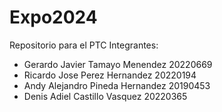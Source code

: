 # Expo2024
Repositorio para el PTC
Integrantes: 
- Gerardo Javier Tamayo Menendez 20220669
- Ricardo Jose Perez Hernandez 20220194
- Andy Alejandro Pineda Hernandez 20190453
- Denis Adiel Castillo Vasquez 20220365

